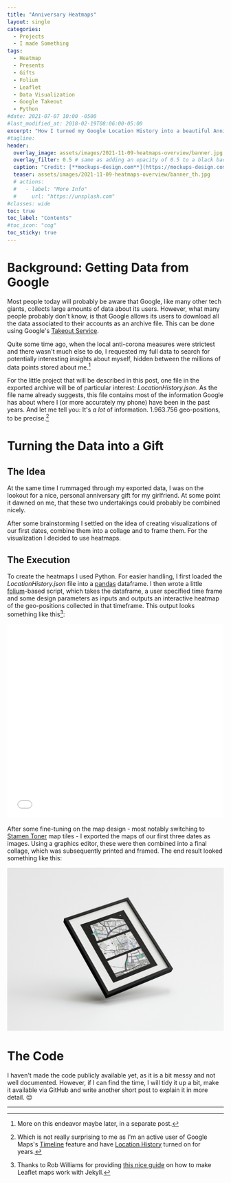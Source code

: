 ```yaml
---
title: "Anniversary Heatmaps"
layout: single
categories:
  - Projects
  - I made Something
tags:
  - Heatmap
  - Presents
  - Gifts
  - Folium
  - Leaflet
  - Data Visualization
  - Google Takeout
  - Python
#date: 2021-07-07 10:00 -0500
#last_modified_at: 2018-02-19T08:06:00-05:00
excerpt: "How I turned my Google Location History into a beautiful Anniversary Gift."
#tagline:
header:
  overlay_image: assets/images/2021-11-09-heatmaps-overview/banner.jpg
  overlay_filter: 0.5 # same as adding an opacity of 0.5 to a black background
  caption: "Credit: [**mockups-design.com**](https://mockups-design.com/free-poster-frame-mockup-2/)"
  teaser: assets/images/2021-11-09-heatmaps-overview/banner_th.jpg
  # actions:
  #   - label: "More Info"
  #     url: "https://unsplash.com"
#classes: wide
toc: true
toc_label: "Contents"
#toc_icon: "cog"
toc_sticky: true
---
```


# Background: Getting Data from Google 

Most people today will probably be aware that Google, like many other tech giants, collects large amounts of data about its users. However, what many people probably don't know, is that Google allows its users to download all the data associated to their accounts as an archive file. This can be done using Google's [Takeout Service](https://takeout.google.com/).

Quite some time ago, when the local anti-corona measures were strictest and there wasn't much else to do, I requested my full data to search for potentially interesting insights about myself, hidden between the millions of data points stored about me.[^1]

For the little project that will be described in this post, one file in the exported archive will be of particular interest: *LocationHistory.json*. As the file name already suggests, this file contains most of the information Google has about where I (or more accurately my phone) have been in the past years. And let me tell you: It's *a lot* of information. 1.963.756 geo-positions, to be precise.[^2]

# Turning the Data into a Gift

## The Idea

At the same time I rummaged through my exported data, I was on the lookout for a nice, personal anniversary gift for my girlfriend. At some point it dawned on me, that these two undertakings could probably be combined nicely.

After some brainstorming I settled on the idea of creating visualizations of our first dates, combine them into a collage and to frame them. For the visualization I decided to use heatmaps. 

## The Execution

To create the heatmaps I used Python. For easier handling, I first loaded the *LocationHistory.json* file into a [pandas](https://github.com/pandas-dev/pandas) dataframe. I then wrote a little [folium](https://github.com/python-visualization/folium)-based script, which takes the dataframe, a user specified time frame and some design parameters as inputs and outputs an interactive heatmap of the geo-positions collected in that timeframe. This output looks something like this[^3]:

<iframe src="/assets/html/2021-11-09-heatmaps-overview/heatmap.html" height="450px" width="100%" style="border:none;"></iframe>

After some fine-tuning on the map design - most notably switching to [Stamen Toner](http://maps.stamen.com/#toner/) map tiles - I exported the maps of our first three dates as images. Using a graphics editor, these were then combined into a final collage, which was subsequently printed and framed. The end result looked something like this: 

![A mockup of the final framed poster.](/assets/images/2021-11-09-heatmaps-overview/banner.jpg "A mockup of the final framed poster.")

# The Code

I haven't made the code publicly available yet, as it is a bit messy and not well documented. However, if I can find the time, I will tidy it up a bit, make it available via GitHub and write another short post to explain it in more detail. :relieved:

___

[^1]: More on this endeavor maybe later, in a separate post.
[^2]: Which is not really surprising to me as I'm an active user of Google Maps's [Timeline](https://timeline.google.com/) feature and have [Location History](https://support.google.com/accounts/answer/3118687?hl=en) turned on for years. 
[^3]: Thanks to Rob Williams for providing [this nice guide](https://jayrobwilliams.com/posts/2020/09/jekyll-html) on how to make Leaflet maps work with Jekyll.